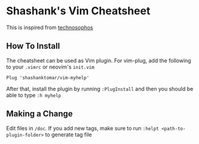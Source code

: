 # Shashank's Vim Cheatsheet

This is inspired from [technosophos](https://github.com/technosophos/vim-myhelp)

## How To Install
The cheatsheet can be used as Vim plugin. For vim-plug, add the following to your `.vimrc` or neovim's `init.vim`

`Plug 'shashanktomar/vim-myhelp'`

After that, install the plugin by running `:PlugInstall` and then you should be able to type `:h myhelp`

## Making a Change
Edit files in `/doc`. If you add new tags, make sure to run `:helpt <path-to-plugin-folder>` to generate tag file

